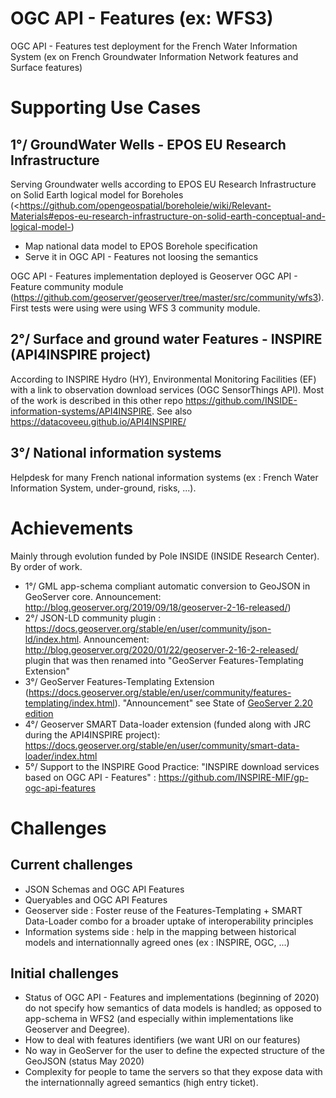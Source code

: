 # OGC API - Features (ex: WFS3)

OGC API - Features test deployment for the French Water Information System (ex on French Groundwater Information Network features and Surface features)

# Supporting Use Cases

## 1°/ GroundWater Wells - EPOS EU Research Infrastructure

Serving Groundwater wells according to EPOS EU Research Infrastructure on Solid Earth logical model for Boreholes (<https://github.com/opengeospatial/boreholeie/wiki/Relevant-Materials#epos-eu-research-infrastructure-on-solid-earth-conceptual-and-logical-model-)

- Map national data model to EPOS Borehole specification
- Serve it in OGC API - Features not loosing the semantics

OGC API - Features implementation deployed is Geoserver OGC API - Feature community module (<https://github.com/geoserver/geoserver/tree/master/src/community/wfs3>). First tests were using were using WFS 3 community module.

## 2°/ Surface and ground water Features - INSPIRE (API4INSPIRE project)

According to INSPIRE Hydro (HY), Environmental Monitoring Facilities (EF) with a link to observation download services (OGC SensorThings API).
Most of the work is described in this other repo <https://github.com/INSIDE-information-systems/API4INSPIRE>. See also <https://datacoveeu.github.io/API4INSPIRE/>

## 3°/ National information systems

Helpdesk for many French national information systems (ex : French Water Information System, under-ground, risks, ...).

# Achievements

Mainly through evolution funded by Pole INSIDE (INSIDE Research Center). By order of work.

- 1°/ GML app-schema compliant automatic conversion to GeoJSON in GeoServer core. Announcement: <http://blog.geoserver.org/2019/09/18/geoserver-2-16-released/>)
- 2°/ JSON-LD community plugin : <https://docs.geoserver.org/stable/en/user/community/json-ld/index.html>. Announcement: <http://blog.geoserver.org/2020/01/22/geoserver-2-16-2-released/> plugin that was then renamed into "GeoServer Features-Templating Extension"
- 3°/ GeoServer Features-Templating Extension (<https://docs.geoserver.org/stable/en/user/community/features-templating/index.html>). "Announcement" see State of [GeoServer 2.20 edition](https://docs.google.com/presentation/d/19Cmld0_VFePh1g4qUSfqNWWB0t-teClFpT3eUqpYGos/edit#slide=id.gf2908a2c17_0_231)
- 4°/ Geoserver SMART Data-loader extension (funded along with JRC during the API4INSPIRE project): <https://docs.geoserver.org/stable/en/user/community/smart-data-loader/index.html>
- 5°/ Support to the INSPIRE Good Practice: "INSPIRE download services based on OGC API - Features" : <https://github.com/INSPIRE-MIF/gp-ogc-api-features>


# Challenges

## Current challenges

- JSON Schemas and OGC API Features
- Queryables and OGC API Features
- Geoserver side : Foster reuse of the Features-Templating + SMART Data-Loader combo for a broader uptake of interoperability principles
- Information systems side : help in the mapping between historical models and internationnally agreed ones (ex : INSPIRE, OGC, ...)

## Initial challenges

- Status of OGC API - Features and implementations (beginning of 2020) do not specify how semantics of data models is handled; as opposed to app-schema in WFS2 (and especially within implementations like Geoserver and Deegree).
- How to deal with features identifiers (we want URI on our features)
- No way in GeoServer for the user to define the expected structure of the GeoJSON (status May 2020)
- Complexity for people to tame the servers so that they expose data with the internationnally agreed semantics (high entry ticket).
